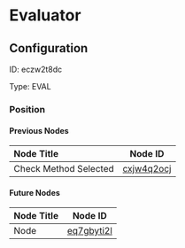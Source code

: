 # Evaluator
## Configuration
ID:  eczw2t8dc

Type: EVAL 








### Position

#### Previous Nodes
| Node Title | Node ID |
| :------------- | ------------ |
| Check Method Selected | [cxjw4q2ocj](./cxjw4q2ocj.md) | 
 
 #### Future Nodes
| Node Title | Node ID |
| :------------- | ------------ |
| Node |[eq7gbyti2l](./eq7gbyti2l.md) | 